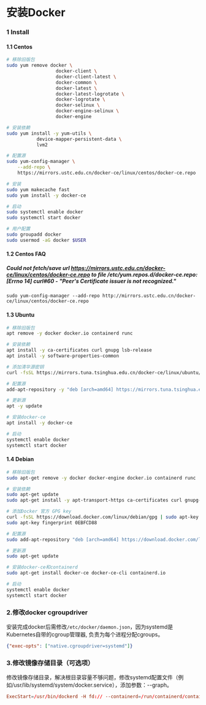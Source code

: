 # 安装Docker

### 1 Install
#### 1.1 Centos
```bash
# 移除旧版包
sudo yum remove docker \
                  docker-client \
                  docker-client-latest \
                  docker-common \
                  docker-latest \
                  docker-latest-logrotate \
                  docker-logrotate \
                  docker-selinux \
                  docker-engine-selinux \
                  docker-engine

# 安装依赖
sudo yum install -y yum-utils \
           device-mapper-persistent-data \
           lvm2

# 配置源
sudo yum-config-manager \
    --add-repo \
    https://mirrors.ustc.edu.cn/docker-ce/linux/centos/docker-ce.repo

# 安装
sudo yum makecache fast
sudo yum install -y docker-ce

# 启动
sudo systemctl enable docker
sudo systemctl start docker

# 用户配置
sudo groupadd docker
sudo usermod -aG docker $USER
```

#### 1.2 Centos FAQ
##### Could not fetch/save url https://mirrors.ustc.edu.cn/docker-ce/linux/centos/docker-ce.repo to file /etc/yum.repos.d/docker-ce.repo: [Errno 14] curl#60 - "Peer's Certificate issuer is not recognized."
`sudo yum-config-manager --add-repo http://mirrors.ustc.edu.cn/docker-ce/linux/centos/docker-ce.repo`

#### 1.3 Ubuntu
```bash
# 移除旧版包
apt remove -y docker docker.io containerd runc

# 安装依赖
apt install -y ca-certificates curl gnupg lsb-release 
apt install -y software-properties-common

# 添加清华源密钥
curl -fsSL https://mirrors.tuna.tsinghua.edu.cn/docker-ce/linux/ubuntu/gpg | sudo apt-key add

# 配置源
add-apt-repository -y "deb [arch=amd64] https://mirrors.tuna.tsinghua.edu.cn/docker-ce/linux/ubuntu $(lsb_release -cs) stable"

# 更新源
apt -y update

# 安装docker-ce
apt install -y docker-ce

# 启动
systemctl enable docker
systemctl start docker
```

#### 1.4 Debian
```bash
# 移除旧版包
sudo apt-get remove -y docker docker-engine docker.io containerd runc

# 安装依赖
sudo apt-get update
sudo apt-get install -y apt-transport-https ca-certificates curl gnupg-agent software-properties-common

# 添加Docker 官方 GPG key
curl -fsSL https://download.docker.com/linux/debian/gpg | sudo apt-key add -
sudo apt-key fingerprint 0EBFCD88

# 配置源
sudo add-apt-repository "deb [arch=amd64] https://download.docker.com/linux/debian $(lsb_release -cs) stable"

# 更新源
sudo apt-get update

# 安装docker-ce和containerd
sudo apt-get install docker-ce docker-ce-cli containerd.io

# 启动
systemctl enable docker
systemctl start docker
```

### 2.修改docker cgroupdriver
安装完成docker后需修改`/etc/docker/daemon.json`，因为systemd是Kubernetes自带的cgroup管理器, 负责为每个进程分配cgroups。
```json
{"exec-opts": ["native.cgroupdriver=systemd"]}
```

### 3.修改镜像存储目录（可选项）
修改镜像存储目录，解决根目录容量不够问题，修改systemd配置文件（例如/usr/lib/systemd/system/docker.service），添加参数：--graph。
```conf
ExecStart=/usr/bin/dockerd -H fd:// --containerd=/run/containerd/containerd.sock --graph /data/docker
```
